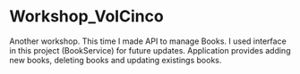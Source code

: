 # Workshop_VolCinco

Another workshop. This time I made API to manage Books. I used interface in this project (BookService) for future updates. 
Application provides adding new books, deleting books and updating existings books.
